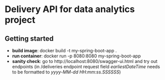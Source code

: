 # Delivery API for data analytics project

## Getting started
- **build image**: docker build -t my-spring-boot-app .
- **run container**: docker run -p 8080:8080 my-spring-boot-app
- **sanity check**: go to http://localhost:8080/swagger-ui.html and try out endpoints (in /deliveries endpoint request field *earliestDateTime* needs to be formatted to *yyyy-MM-dd HH:mm:ss.SSSSSS*)

